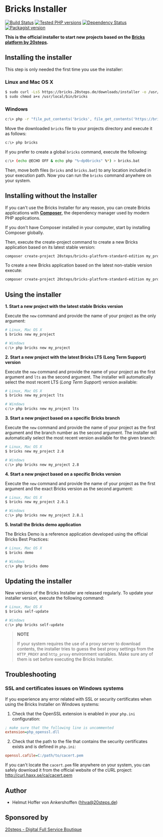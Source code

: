 Bricks Installer
=================

[![Build Status](https://travis-ci.org/20steps/bricks-installer.svg?branch=master)](https://travis-ci.org/20steps/bricks-installer)
[![Tested PHP versions](http://php-eye.com/badge/20steps/bricks-installer/tested.svg)](https://travis-ci.org/20steps/bricks-installer)
[![Dependency Status](https://www.versioneye.com/user/projects/58542d53ad9aa2003316bc27/badge.svg?style=flat-square)](https://www.versioneye.com/user/projects/58542d53ad9aa2003316bc27)
[![Packagist version](https://img.shields.io/packagist/v/20steps/bricks-installer.svg)](https://packagist.org/packages/20steps/bricks-installer)

**This is the official installer to start new projects based on the [**Bricks platform by 20steps**][1].**

Installing the installer
------------------------

This step is only needed the first time you use the installer:

### Linux and Mac OS X

```bash
$ sudo curl -LsS https://bricks.20steps.de/downloads/installer -o /usr/local/bin/bricks
$ sudo chmod a+x /usr/local/bin/bricks
```

### Windows

```bash
c:\> php -r "file_put_contents('bricks', file_get_contents('https://bricks.20steps.de/downloads/installer'));"
```

Move the downloaded `bricks` file to your projects directory and execute
it as follows:

```bash
c:\> php bricks
```

If you prefer to create a global `bricks` command, execute the following:

```bash
c:\> (echo @ECHO OFF & echo php "%~dp0bricks" %*) > bricks.bat
```

Then, move both files (`bricks` and `bricks.bat`) to any location included
in your execution path. Now you can run the `bricks` command anywhere on your
system.

Installing without the Installer
--------------------------------

If you can't use the Bricks Installer for any reason, you can create Bricks applications with [**Composer**][2], the dependency manager used by modern PHP applications.

If you don't have Composer installed in your computer, start by installing Composer globally. 

Then, execute the create-project command to create a new Bricks application based on its latest stable version:

```bash
composer create-project 20steps/bricks-platform-standard-edition my_project_name
```

To create a new Bricks application based on the latest non-stable version execute:

```bash
composer create-project 20steps/bricks-platform-standard-edition my_project_name dev-master
```

Using the installer
-------------------

**1. Start a new project with the latest stable Bricks version**

Execute the `new` command and provide the name of your project as the only
argument:

```bash
# Linux, Mac OS X
$ bricks new my_project

# Windows
c:\> php bricks new my_project
```

**2. Start a new project with the latest Bricks LTS (Long Term Support) version**

Execute the `new` command and provide the name of your project as the first
argument and `lts` as the second argument. The installer will automatically
select the most recent LTS (*Long Term Support*) version available:

```bash
# Linux, Mac OS X
$ bricks new my_project lts

# Windows
c:\> php bricks new my_project lts
```

**3. Start a new project based on a specific Bricks branch**

Execute the `new` command and provide the name of your project as the first
argument and the branch number as the second argument. The installer will
automatically select the most recent version available for the given branch:

```bash
# Linux, Mac OS X
$ bricks new my_project 2.8

# Windows
c:\> php bricks new my_project 2.8
```

**4. Start a new project based on a specific Bricks version**

Execute the `new` command and provide the name of your project as the first
argument and the exact Bricks version as the second argument:

```bash
# Linux, Mac OS X
$ bricks new my_project 2.8.1

# Windows
c:\> php bricks new my_project 2.8.1
```

**5. Install the Bricks demo application**

The Bricks Demo is a reference application developed using the official Bricks
Best Practices:

```bash
# Linux, Mac OS X
$ bricks demo

# Windows
c:\> php bricks demo
```

Updating the installer
----------------------

New versions of the Bricks Installer are released regularly. To update your
installer version, execute the following command:

```bash
# Linux, Mac OS X
$ bricks self-update

# Windows
c:\> php bricks self-update
```

> **NOTE**
>
> If your system requires the use of a proxy server to download contents, the
> installer tries to guess the best proxy settings from the `HTTP_PROXY` and
> `http_proxy` environment variables. Make sure any of them is set before
> executing the Bricks Installer.

Troubleshooting
---------------

### SSL and certificates issues on Windows systems

If you experience any error related with SSL or security certificates when using
the Bricks Installer on Windows systems:

1) Check that the OpenSSL extension is enabled in your `php.ini` configuration:

```ini
; make sure that the following line is uncommented
extension=php_openssl.dll
```

2) Check that the path to the file that contains the security certificates
exists and is defined in `php.ini`:

```ini
openssl.cafile=C:/path/to/cacert.pem
```

If you can't locate the `cacert.pem` file anywhere on your system, you can
safely download it from the official website of the cURL project:
http://curl.haxx.se/ca/cacert.pem


## Author

* Helmut Hoffer von Ankershoffen (hhva@20steps.de)

## Sponsored by
<a href="http://20steps.de">20steps - Digital Full Service Boutique</a>

[1]:  https://github.com/20steps/bricks-platform-standard-edition
[2]:  https://getcomposer.org/